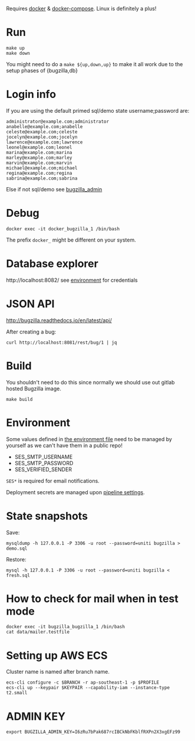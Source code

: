 Requires [docker](https://www.docker.com/) &
[docker-compose](https://docs.docker.com/compose/). Linux is definitely a plus!

# Run

	make up
	make down

You might need to do a `make ${up,down,up}` to make it all work due to the
setup phases of {bugzilla,db}

# Login info

If you are using the default primed sql/demo state username;password are:

	administrator@example.com;administrator
	anabelle@example.com;anabelle
	celeste@example.com;celeste
	jocelyn@example.com;jocelyn
	lawrence@example.com;lawrence
	leonel@example.com;leonel
	marina@example.com;marina
	marley@example.com;marley
	marvin@example.com;marvin
	michael@example.com;michael
	regina@example.com;regina
	sabrina@example.com;sabrina

Else if not sql/demo see [bugzilla_admin](bugzilla_admin)

# Debug

	docker exec -it docker_bugzilla_1 /bin/bash

The prefix `docker_` might be different on your system.

# Database explorer

http://localhost:8082/ see [environment](.env) for credentials

# JSON API

<http://bugzilla.readthedocs.io/en/latest/api/>

After creating a bug:

	curl http://localhost:8081/rest/bug/1 | jq

# Build

You shouldn't need to do this since normally we should use out gitlab hosted Bugzilla image.

	make build

# Environment

Some values defined in [the environment file](.env)  need to be managed by
yourself as we can't have them in a public repo!

* SES_SMTP_USERNAME
* SES_SMTP_PASSWORD
* SES_VERIFIED_SENDER

`SES*` is required for email notifications.

Deployment secrets are managed upon [pipeline settings](https://gitlab.com/unee-t/bugzilla/settings/ci_cd).

# State snapshots

Save:

	mysqldump -h 127.0.0.1 -P 3306 -u root --password=uniti bugzilla > demo.sql

Restore:

	mysql -h 127.0.0.1 -P 3306 -u root --password=uniti bugzilla < fresh.sql

# How to check for mail when in test mode

	docker exec -it bugzilla_bugzilla_1 /bin/bash
	cat data/mailer.testfile

# Setting up AWS ECS

Cluster name is named after branch name.

	ecs-cli configure -c $BRANCH -r ap-southeast-1 -p $PROFILE
	ecs-cli up --keypair $KEYPAIR --capability-iam --instance-type t2.small

# ADMIN KEY

	export BUGZILLA_ADMIN_KEY=I6zRu7bPak687rcIBCkNbFKblfRXPn2X3xgEFz99
